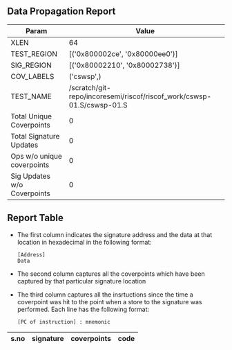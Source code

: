 
## Data Propagation Report

| Param                     | Value    |
|---------------------------|----------|
| XLEN                      | 64      |
| TEST_REGION               | [('0x800002ce', '0x80000ee0')]      |
| SIG_REGION                | [('0x80002210', '0x80002738')]      |
| COV_LABELS                | ('cswsp',)      |
| TEST_NAME                 | /scratch/git-repo/incoresemi/riscof/riscof_work/cswsp-01.S/cswsp-01.S    |
| Total Unique Coverpoints  | 0      |
| Total Signature Updates   | 0      |
| Ops w/o unique coverpoints | 0      |
| Sig Updates w/o Coverpoints | 0    |

## Report Table

- The first column indicates the signature address and the data at that location in hexadecimal in the following format: 
  ```
  [Address]
  Data
  ```

- The second column captures all the coverpoints which have been captured by that particular signature location

- The third column captures all the insrtuctions since the time a coverpoint was
  hit to the point when a store to the signature was performed. Each line has
  the following format:
  ```
  [PC of instruction] : mnemonic
  ```

|s.no|signature|coverpoints|code|
|----|---------|-----------|----|
